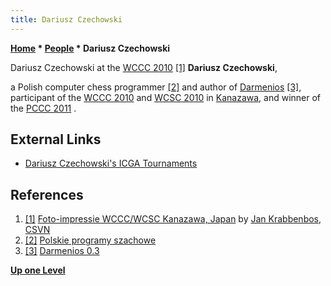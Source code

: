 ```yaml
---
title: Dariusz Czechowski
---
```

**[Home](Home "Home") * [People](People "People") * Dariusz Czechowski**

[](File:DariuszCzechowskiWCCC2010.jpg) Dariusz Czechowski at the [WCCC 2010](WCCC_2010 "WCCC 2010") <a id="cite-note-1" href="#cite-ref-1">[1]</a>
**Dariusz Czechowski**,

a Polish computer chess programmer <a id="cite-note-2" href="#cite-ref-2">[2]</a> and author of [Darmenios](Darmenios "Darmenios") <a id="cite-note-3" href="#cite-ref-3">[3]</a>, participant of the [WCCC 2010](WCCC_2010 "WCCC 2010") and [WCSC 2010](WCSC_2010 "WCSC 2010") in [Kanazawa](https://en.wikipedia.org/wiki/Kanazawa,_Ishikawa), and winner of the [PCCC 2011](PCCC_2011 "PCCC 2011") .

## External Links

- [Dariusz Czechowski's ICGA Tournaments](https://www.game-ai-forum.org/icga-tournaments/person.php?id=654)

## References

1. <a id="cite-ref-1" href="#cite-note-1">[1]</a> [Foto-impressie WCCC/WCSC Kanazawa, Japan](http://www.csvn.nl/index.php?option=com_content&view=article&id=472%3Afoto-impressie-wcccwcsc-kanazawa-japan&catid=51%3Atoernooien&Itemid=28&lang=en) by [Jan Krabbenbos](Jan_Krabbenbos "Jan Krabbenbos"), [CSVN](CSVN "CSVN")
1. <a id="cite-ref-2" href="#cite-note-2">[2]</a> [Polskie programy szachowe](http://lpps.maciej.szmit.info/programy.html)
1. <a id="cite-ref-3" href="#cite-note-3">[3]</a> [Darmenios 0.3](http://darczech.ovh.org/lpps/)

**[Up one Level](People "People")**


